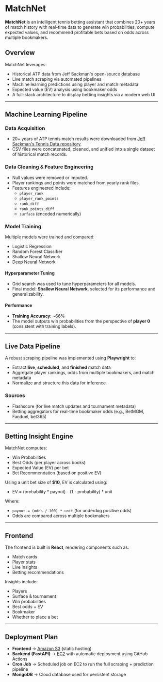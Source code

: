 # MatchNet

**MatchNet** is an intelligent tennis betting assistant that combines 20+ years of match history with real-time data to generate win probabilities, compute expected values, and recommend profitable bets based on odds across multiple bookmakers.

## Overview

MatchNet leverages:
- Historical ATP data from Jeff Sackman's open-source database
- Live match scraping via automated pipelines
- Machine learning predictions using player and match metadata
- Expected value (EV) analysis using bookmaker odds
- A full-stack architecture to display betting insights via a modern web UI

---

## Machine Learning Pipeline

### Data Acquisition

- 20+ years of ATP tennis match results were downloaded from [Jeff Sackman's Tennis Data repository](https://github.com/JeffSackmann/tennis_atp).
- CSV files were concatenated, cleaned, and unified into a single dataset of historical match records.

### Data Cleaning & Feature Engineering

- Null values were removed or imputed.
- Player rankings and points were matched from yearly rank files.
- Features engineered include:
  - `player_rank`
  - `player_rank_points`
  - `rank_diff`
  - `rank_points_diff`
  - `surface` (encoded numerically)

### Model Training

Multiple models were trained and compared:
- Logistic Regression
- Random Forest Classifier
- Shallow Neural Network
- Deep Neural Network

#### Hyperparameter Tuning
- Grid search was used to tune hyperparameters for all models.
- Final model: **Shallow Neural Network**, selected for its performance and generalizability.

#### Performance
- **Training Accuracy**: ~66%
- The model outputs win probabilities from the perspective of **player 0** (consistent with training labels).

---

## Live Data Pipeline

A robust scraping pipeline was implemented using **Playwright** to:
- Extract **live**, **scheduled**, and **finished** match data
- Aggregate player rankings, odds from multiple bookmakers, and match metadata
- Normalize and structure this data for inference

### Sources
- Flashscore (for live match updates and tournament metadata)
- Betting aggregators for real-time bookmaker odds (e.g., BetMGM, Fanduel, bet365)

---

## Betting Insight Engine

MatchNet computes:

- Win Probabilities
- Best Odds (per player across books)
- Expected Value (EV) per bet
- Bet Recommendation (based on positive EV)

Using a unit bet size of **$10**, EV is calculated using:
- EV = (probability * payout) - (1 - probability) * unit

Where:
- `payout = (odds / 100) * unit` (for underdog positive odds)
- Odds are compared across multiple bookmakers

---

## Frontend

The frontend is built in **React**, rendering components such as:
- Match cards
- Player stats
- Live insights
- Betting recommendations

Insights include:
- Players
- Surface & tournament
- Win probabilities
- Best odds + EV
- Bookmaker
- Whether to place a bet

---

## Deployment Plan

- **Frontend** → [Amazon S3](https://aws.amazon.com/s3/) (static hosting)
- **Backend (FastAPI)** → [EC2](https://aws.amazon.com/ec2/) with automatic deployment using GitHub Actions
- **Cron Job** → Scheduled job on EC2 to run the full scraping + prediction pipeline
- **MongoDB** → Cloud database used for persistent storage
